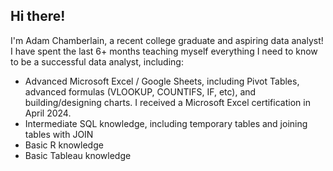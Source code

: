 ## Hi there!


I'm Adam Chamberlain, a recent college graduate and aspiring data analyst! I have spent the last 6+ months teaching myself everything I need to know to be a successful data analyst, including:

- Advanced Microsoft Excel / Google Sheets, including Pivot Tables, advanced formulas (VLOOKUP, COUNTIFS, IF, etc), and building/designing charts. I received a Microsoft Excel certification in April 2024.
- Intermediate SQL knowledge, including temporary tables and joining tables with JOIN
- Basic R knowledge
- Basic Tableau knowledge
